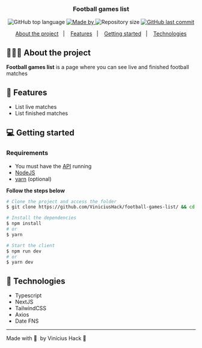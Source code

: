 <h3 align="center">
  Football games list
</h3>

<p align="center">
  <img alt="GitHub top language" src="https://img.shields.io/github/languages/top/ViniciusHack/football-games-list">

  <a href="https://www.linkedin.com/in/ViniciusHack/">
    <img alt="Made by" src="https://img.shields.io/badge/made%20by-Vinícius%20Hack-gree">
  </a>
  
  <img alt="Repository size" src="https://img.shields.io/github/repo-size/ViniciusHack/football-games-list">
  
  <a href="https://github.com/ViniciusHack/football-games-list/commits/master">
    <img alt="GitHub last commit" src="https://img.shields.io/github/last-commit/ViniciusHack/football-games-list">
  </a>
</p>

<p align="center">
  <a href="#-about-the-project">About the project</a>&nbsp;&nbsp;&nbsp;|&nbsp;&nbsp;&nbsp;
  <a href="#-features">Features</a>&nbsp;&nbsp;&nbsp;|&nbsp;&nbsp;&nbsp;
  <a href="#-getting-started">Getting started</a>&nbsp;&nbsp;&nbsp;|&nbsp;&nbsp;&nbsp;
  <a href="#-technologies">Technologies</a>
</p>


## 👨🏻‍💻 About the project
**Football games list** is a page where you can see live and finished football matches

## 🔨 Features
- List live matches
- List finished matches

##  💻 Getting started
### Requirements
- You must have the <a href="https://github.com/ViniciusHack/football-api">API</a> running
- <a href="https://nodejs.org/en/">NodeJS</a>
- <a href="https://classic.yarnpkg.com/lang/en/docs/install/">yarn</a> (optional)

**Follow the steps below**
```bash
# Clone the project and access the folder
$ git clone https://github.com/ViniciusHack/football-games-list/ && cd football-games-list

# Install the dependencies
$ npm install
# or
$ yarn

# Start the client
$ npm run dev
# or
$ yarn dev
```

## 🔧 Technologies
- Typescript
- NextJS
- TailwindCSS
- Axios
- Date FNS
---

Made with 💜 &nbsp;by Vinícius Hack 👋 &nbsp;

